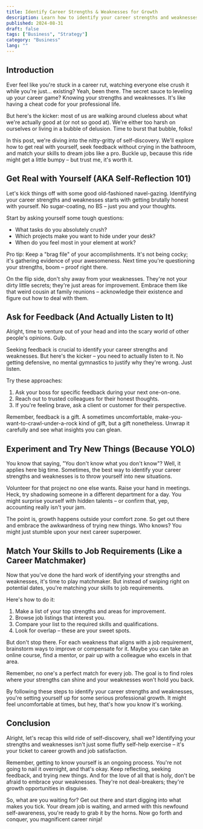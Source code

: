 ```yaml
---
title: Identify Career Strengths & Weaknesses for Growth
description: Learn how to identify your career strengths and weaknesses for professional growth. Discover self-reflection techniques and strategies for career advancement.
published: 2024-08-31
draft: false
tags: ["Business", "Strategy"]
category: "Business"
lang: ""
---
```



## Introduction

Ever feel like you're stuck in a career rut, watching everyone else crush it while you're just... existing? Yeah, been there. The secret sauce to leveling up your career game? Knowing your strengths and weaknesses. It's like having a cheat code for your professional life.

But here's the kicker: most of us are walking around clueless about what we're actually good at (or not so good at). We're either too harsh on ourselves or living in a bubble of delusion. Time to burst that bubble, folks!


In this post, we're diving into the nitty-gritty of self-discovery. We'll explore how to get real with yourself, seek feedback without crying in the bathroom, and match your skills to dream jobs like a pro. Buckle up, because this ride might get a little bumpy – but trust me, it's worth it.

## Get Real with Yourself (AKA Self-Reflection 101)

Let's kick things off with some good old-fashioned navel-gazing. Identifying your career strengths and weaknesses starts with getting brutally honest with yourself. No sugar-coating, no BS – just you and your thoughts.

Start by asking yourself some tough questions:

- What tasks do you absolutely crush?
- Which projects make you want to hide under your desk?
- When do you feel most in your element at work?

Pro tip: Keep a "brag file" of your accomplishments. It's not being cocky; it's gathering evidence of your awesomeness. Next time you're questioning your strengths, boom – proof right there.

On the flip side, don't shy away from your weaknesses. They're not your dirty little secrets; they're just areas for improvement. Embrace them like that weird cousin at family reunions – acknowledge their existence and figure out how to deal with them.

## Ask for Feedback (And Actually Listen to It)

Alright, time to venture out of your head and into the scary world of other people's opinions. Gulp.

Seeking feedback is crucial to identify your career strengths and weaknesses. But here's the kicker – you need to actually listen to it. No getting defensive, no mental gymnastics to justify why they're wrong. Just listen.

Try these approaches:

1. Ask your boss for specific feedback during your next one-on-one.
2. Reach out to trusted colleagues for their honest thoughts.
3. If you're feeling brave, ask a client or customer for their perspective.

Remember, feedback is a gift. A sometimes uncomfortable, make-you-want-to-crawl-under-a-rock kind of gift, but a gift nonetheless. Unwrap it carefully and see what insights you can glean.

## Experiment and Try New Things (Because YOLO)

You know that saying, "You don't know what you don't know"? Well, it applies here big time. Sometimes, the best way to identify your career strengths and weaknesses is to throw yourself into new situations.

Volunteer for that project no one else wants. Raise your hand in meetings. Heck, try shadowing someone in a different department for a day. You might surprise yourself with hidden talents – or confirm that, yep, accounting really isn't your jam.

The point is, growth happens outside your comfort zone. So get out there and embrace the awkwardness of trying new things. Who knows? You might just stumble upon your next career superpower.

## Match Your Skills to Job Requirements (Like a Career Matchmaker)

Now that you've done the hard work of identifying your strengths and weaknesses, it's time to play matchmaker. But instead of swiping right on potential dates, you're matching your skills to job requirements.

Here's how to do it:

1. Make a list of your top strengths and areas for improvement.
2. Browse job listings that interest you.
3. Compare your list to the required skills and qualifications.
4. Look for overlap – these are your sweet spots.

But don't stop there. For each weakness that aligns with a job requirement, brainstorm ways to improve or compensate for it. Maybe you can take an online course, find a mentor, or pair up with a colleague who excels in that area.

Remember, no one's a perfect match for every job. The goal is to find roles where your strengths can shine and your weaknesses won't hold you back.

By following these steps to identify your career strengths and weaknesses, you're setting yourself up for some serious professional growth. It might feel uncomfortable at times, but hey, that's how you know it's working.

## Conclusion

Alright, let's recap this wild ride of self-discovery, shall we? Identifying your strengths and weaknesses isn't just some fluffy self-help exercise – it's your ticket to career growth and job satisfaction.

Remember, getting to know yourself is an ongoing process. You're not going to nail it overnight, and that's okay. Keep reflecting, seeking feedback, and trying new things. And for the love of all that is holy, don't be afraid to embrace your weaknesses. They're not deal-breakers; they're growth opportunities in disguise.

So, what are you waiting for? Get out there and start digging into what makes you tick. Your dream job is waiting, and armed with this newfound self-awareness, you're ready to grab it by the horns. Now go forth and conquer, you magnificent career ninja!
